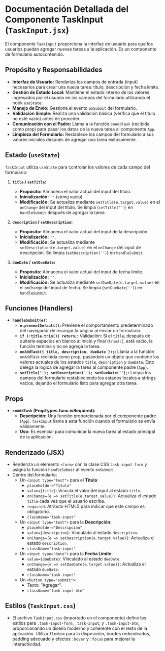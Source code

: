 # Documentación Detallada del Componente TaskInput (`TaskInput.jsx`)

El componente `TaskInput` proporciona la interfaz de usuario para que los usuarios puedan agregar nuevas tareas a la aplicación. Es un componente de formulario autocontenido.

## Propósito y Responsabilidades

-   **Interfaz de Usuario:** Renderiza los campos de entrada (input) necesarios para crear una nueva tarea: título, descripción y fecha límite.
-   **Gestión de Estado Local:** Mantiene el estado interno de los valores ingresados por el usuario en los campos del formulario utilizando el hook `useState`.
-   **Manejo de Envío:** Gestiona el evento `onSubmit` del formulario.
-   **Validación Simple:** Realiza una validación básica (verifica que el título no esté vacío) antes de proceder.
-   **Comunicación con el Padre:** Llama a la función `onAddTask` (recibida como prop) para pasar los datos de la nueva tarea al componente `App`.
-   **Limpieza del Formulario:** Restablece los campos del formulario a sus valores iniciales después de agregar una tarea exitosamente.

## Estado (`useState`)

`TaskInput` utiliza `useState` para controlar los valores de cada campo del formulario:

1.  **`title` / `setTitle`:**
    -   **Propósito:** Almacena el valor actual del input del título.
    -   **Inicialización:** `''` (string vacío).
    -   **Modificación:** Se actualiza mediante `setTitle(e.target.value)` en el `onChange` del input del título. Se limpia (`setTitle('')`) en `handleSubmit` después de agregar la tarea.

2.  **`description` / `setDescription`:**
    -   **Propósito:** Almacena el valor actual del input de la descripción.
    -   **Inicialización:** `''`.
    -   **Modificación:** Se actualiza mediante `setDescription(e.target.value)` en el `onChange` del input de descripción. Se limpia (`setDescription('')`) en `handleSubmit`.

3.  **`dueDate` / `setDueDate`:**
    -   **Propósito:** Almacena el valor actual del input de fecha límite.
    -   **Inicialización:** `''`.
    -   **Modificación:** Se actualiza mediante `setDueDate(e.target.value)` en el `onChange` del input de fecha. Se limpia (`setDueDate('')`) en `handleSubmit`.

## Funciones (Handlers)

-   **`handleSubmit(e)`:**
    -   **`e.preventDefault()`:** Previene el comportamiento predeterminado del navegador de recargar la página al enviar un formulario.
    -   **`if (!title.trim()) return;`:** Validación: Si el `title`, después de quitarle espacios en blanco al inicio y final (`trim()`), está vacío, la función termina y no se agrega la tarea.
    -   **`onAddTask({ title, description, dueDate });`:** Llama a la función `onAddTask` recibida como prop, pasándole un objeto que contiene los valores actuales de los estados `title`, `description` y `dueDate`. Esto delega la lógica de agregar la tarea al componente padre (`App`).
    -   **`setTitle(''); setDescription(''); setDueDate('');`:** Limpia los campos del formulario restableciendo los estados locales a strings vacíos, dejando el formulario listo para agregar otra tarea.

## Props

-   **`onAddTask` (PropTypes.func.isRequired):**
    -   **Descripción:** Una función proporcionada por el componente padre (`App`). `TaskInput` llama a esta función cuando el formulario se envía válidamente.
    -   **Uso:** Es esencial para comunicar la nueva tarea al estado principal de la aplicación.

## Renderizado (JSX)

-   Renderiza un elemento `<form>` con la clase CSS `task-input-form` y asigna la función `handleSubmit` al evento `onSubmit`.
-   Dentro del formulario:
    -   Un `<input type="text">` para el **Título**:
        -   `placeholder="Título"`
        -   `value={title}`: Vincula el valor del input al estado `title`.
        -   `onChange={e => setTitle(e.target.value)}`: Actualiza el estado `title` cada vez que el usuario escribe.
        -   `required`: Atributo HTML5 para indicar que este campo es obligatorio.
        -   `className="task-input"`
    -   Un `<input type="text">` para la **Descripción**:
        -   `placeholder="Descripción"`
        -   `value={description}`: Vinculado al estado `description`.
        -   `onChange={e => setDescription(e.target.value)}`: Actualiza el estado `description`.
        -   `className="task-input"`
    -   Un `<input type="date">` para la **Fecha Límite**:
        -   `value={dueDate}`: Vinculado al estado `dueDate`.
        -   `onChange={e => setDueDate(e.target.value)}`: Actualiza el estado `dueDate`.
        -   `className="task-input"`
    -   Un `<button type="submit">`:
        -   Texto: "Agregar".
        -   `className="task-input-btn"`

## Estilos (`TaskInput.css`)

-   El archivo `TaskInput.css` (importado en el componente) define los estilos para `.task-input-form`, `.task-input`, y `.task-input-btn`, proporcionando un diseño moderno y coherente con el resto de la aplicación. Utiliza `flexbox` para la disposición, bordes redondeados, padding adecuado y efectos `:hover` y `:focus` para mejorar la interactividad.
